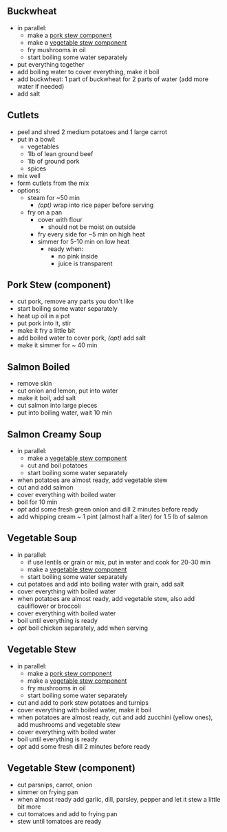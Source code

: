 ## Buckwheat

- in parallel:
  - make a [pork stew component](#pork-stew-component)
  - make a [vegetable stew component](#vegetable-stew-component)
  - fry mushrooms in oil
  - start boiling some water separately
- put everything together
- add boiling water to cover everything, make it boil
- add buckwheat: 1 part of buckwheat for 2 parts of water (add more water if needed)
- add salt

## Cutlets

- peel and shred 2 medium potatoes and 1 large carrot
- put in a bowl:
  - vegetables
  - 1lb of lean ground beef
  - 1lb of ground pork
  - spices
- mix well
- form cutlets from the mix
- options:
  - steam for ~50 min
    - _(opt)_ wrap into rice paper before serving
  - fry on a pan
    - cover with flour
      - should not be moist on outside
    - fry every side for ~5 min on high heat
    - simmer for 5-10 min on low heat
      - ready when:
        - no pink inside
        - juice is transparent

## Pork Stew (component)

- cut pork, remove any parts you don't like
- start boiling some water separately
- heat up oil in a pot
- put pork into it, stir
- make it fry a little bit
- add boiled water to cover pork, _(opt)_ add salt
- make it simmer for ~ 40 min

## Salmon Boiled

- remove skin
- cut onion and lemon, put into water
- make it boil, add salt
- cut salmon into large pieces
- put into boiling water, wait 10 min

## Salmon Creamy Soup

- in parallel:
  - make a [vegetable stew component](#vegetable-stew-component)
  - cut and boil potatoes
  - start boiling some water separately
- when potatoes are almost ready, add vegetable stew
- cut and add salmon
- cover everything with boiled water
- boil for 10 min
- _opt_ add some fresh green onion and dill 2 minutes before ready
- add whipping cream ~ 1 pint (almost half a liter) for 1.5 lb of salmon

## Vegetable Soup

- in parallel:
  - if use lentils or grain or mix, put in water and cook for 20-30 min
  - make a [vegetable stew component](#vegetable-stew-component)
  - start boiling some water separately
- cut potatoes and add into boiling water with grain, add salt
- cover everything with boiled water
- when potatoes are almost ready, add vegetable stew, also add cauliflower or broccoli
- cover everything with boiled water
- boil until everything is ready
- _opt_ boil chicken separately, add when serving

## Vegetable Stew

- in parallel:
  - make a [pork stew component](#pork-stew-component)
  - make a [vegetable stew component](#vegetable-stew-component)
  - fry mushrooms in oil
  - start boiling some water separately
- cut and add to pork stew potatoes and turnips
- cover everything with boiled water, make it boil
- when potatoes are almost ready, cut and add zucchini (yellow ones), add mushrooms and vegetable stew
- cover everything with boiled water
- boil until everything is ready
- _opt_ add some fresh dill 2 minutes before ready

## Vegetable Stew (component)

- cut parsnips, carrot, onion
- simmer on frying pan
- when almost ready add garlic, dill, parsley, pepper and let it stew a little bit more
- cut tomatoes and add to frying pan
- stew until tomatoes are ready

